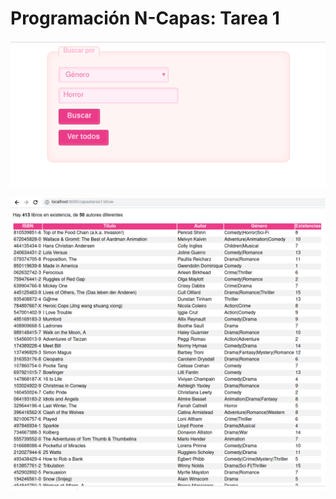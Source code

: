 # Programación N-Capas: Tarea 1

![index.jsp](/imgs/index.png)

![inventory.jsp](/imgs/inventory.png)

